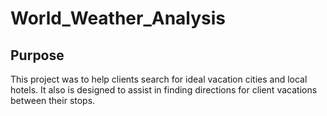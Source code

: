 # World_Weather_Analysis

## Purpose
This project was to help clients search for ideal vacation cities and local hotels. It also is designed to assist in finding directions for client vacations between their stops.
